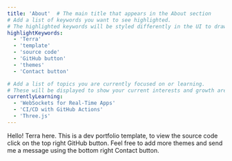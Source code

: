 ```yaml
---
title: 'About'  # The main title that appears in the About section
# Add a list of keywords you want to see highlighted.
# The highlighted keywords will be styled differently in the UI to draw attention.
highlightKeywords:
  - 'Terra'
  - 'template'
  - 'source code'
  - 'GitHub button'
  - 'themes'
  - 'Contact button'

# Add a list of topics you are currently focused on or learning.
# These will be displayed to show your current interests and growth areas.
currentlyLearning:
  - 'WebSockets for Real-Time Apps'
  - 'CI/CD with GitHub Actions'
  - 'Three.js'
---
```

<!-- Your main about content goes here
Write a brief introduction about yourself, your background, and what you do
You can include your passion, experience, and what drives you as a developer -->
Hello! Terra here. This is a dev portfolio template, to view the source code click on the top right GitHub button.
Feel free to add more themes and send me a message using the bottom right Contact button.
<!-- Due to the YAML format, please use two apostrophes '' instead of one, it breaks the component -->